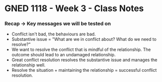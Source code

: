 # GNED 1118 - Week 3 - Class Notes
### Recap → Key messages we will be tested on
- Conflict isn't bad, the behaviours are bad. 
- Substantive issue = "What are we in conflict about? What do we need to resolve?"
- We want to resolve the conflict that is mindful of the relationship. The outcome should lead to an undamaged relationship.
- Great conflict resolution resolves the substantive issue and manages the relationship well.
- Resolve the situation + maintaining the relationship = successful conflict resolution.